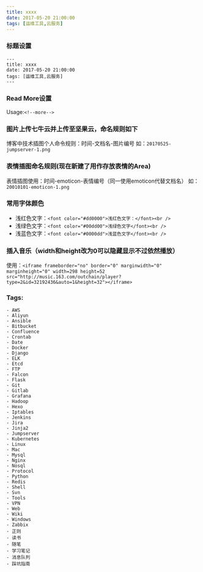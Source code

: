 ```yaml
---
title: xxxx
date: 2017-05-20 21:00:00
tags: [运维工具,云服务]
---
```


### 标题设置

```
---
title: xxxx
date: 2017-05-20 21:00:00
tags: [运维工具,云服务]
---
```

### Read More设置

Usage:`<!--more-->`


### 图片上传七牛云并上传至坚果云，命名规则如下

博客中技术插图个人命令规则：时间-文档名-图片编号
如：`20170525-jumpserver-1.png`

### 表情插图命名规则(现在新建了用作存放表情的Area)

表情插图使用：时间-emoticon-表情编号（同一使用emoticon代替文档名）
如：`20010101-emoticon-1.png`

### 常用字体颜色

- 浅红色文字：`<font color="#dd0000">浅红色文字：</font><br />`
- 浅绿色文字：`<font color="#00dd00">浅绿色文字</font><br />`
- 浅蓝色文字：`<font color="#0000dd">浅蓝色文字</font><br />`

### 插入音乐（width和height改为0可以隐藏显示不过依然播放）

使用：`<iframe frameborder="no" border="0" marginwidth="0" marginheight="0" width=298 height=52 src="http://music.163.com/outchain/player?type=2&id=32192436&auto=1&height=32"></iframe>`

### Tags:

```
- AWS
- Aliyun
- Ansible
- Bitbucket
- Confluence
- Crontab
- Date
- Docker
- Django
- ELK
- Etcd
- FTP
- Falcon
- Flask
- Git
- Gitlab
- Grafana
- Hadoop
- Hexo
- Iptables
- Jenkins
- Jira
- Jinja2
- Jumpserver
- Kubernetes
- Linux
- Mac
- Mysql
- Nginx
- Nosql
- Protocol
- Python
- Redis
- Shell
- Svn
- Tools
- VPN
- Web
- Wiki
- Windows
- Zabbix
- 正则
- 读书
- 随笔
- 学习笔记
- 消息队列
- 踩坑指南
```
